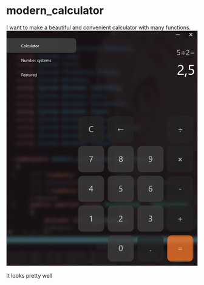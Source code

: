# modern_calculator
I want to make a beautiful and convenient calculator with many functions.
![alt text](./img/window.png)

It looks pretty well

